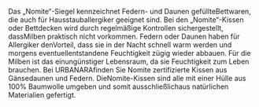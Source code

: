 Das „Nomite“-Siegel kennzeichnet Federn- und Daunen gefüllteBettwaren, die auch für Hausstauballergiker geeignet sind. Bei den „Nomite“-Kissen oder Bettdecken wird durch regelmäßige Kontrollen sichergestellt, dassMilben praktisch nicht vorkommen. Federn oder Daunen haben für Allergiker denVorteil, dass sie in der Nacht schnell warm werden und morgens eventuellentstandene Feuchtigkeit zügig wieder abbauen. Für die Milben ist das einungünstiger Lebensraum, da sie Feuchtigkeit zum Leben brauchen. Bei URBANARAfinden Sie Nomite zertifizierte Kissen aus Gänsedaunen und Federn. DieNomite-Kissen sind alle mit einer Hülle aus 100% Baumwolle umgeben und somit ausschließlichaus natürlichen Materialien gefertigt.
